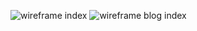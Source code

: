 ![wireframe index](~/phase-0/week-2/wireframe-index.png)
![wireframe blog index](~/phase-0/week-2/wireframe-blog-index.png)